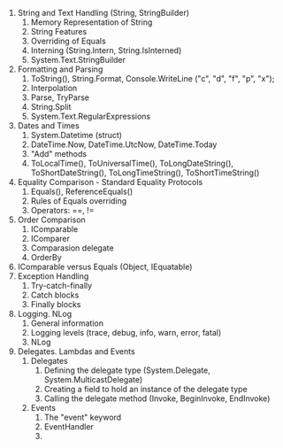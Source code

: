 1. String and Text Handling (String, StringBuilder)
    1. Memory Representation of String
    2. String Features
    3. Overriding of Equals
    4. Interning (String.Intern, String.IsInterned)
    5. System.Text.StringBuilder
2. Formatting and Parsing
    1. ToString(), String.Format, Console.WriteLine ("c", "d", "f", "p", "x");
    2. Interpolation
    3. Parse, TryParse
    4. String.Split
    5. System.Text.RegularExpressions
3. Dates and Times
   1. System.Datetime (struct)
   2. DateTime.Now, DateTime.UtcNow, DateTime.Today
   3. "Add" methods
   4. ToLocalTime(), ToUniversalTime(), ToLongDateString(), ToShortDateString(), ToLongTimeString(), ToShortTimeString()
4. Equality Comparison - Standard Equality Protocols
   1. Equals(), ReferenceEquals()
   2. Rules of Equals overriding
   3. Operators: ==, !=
5. Order Comparison
   1. IComparable
   2. IComparer
   3. Comparasion delegate
   4. OrderBy
6. IComparable versus Equals (Object, IEquatable)
7. Exception Handling
   1. Try-catch-finally
   2. Catch blocks
   3. Finally blocks
8. Logging. NLog
   1. General information
   2. Logging levels (trace, debug, info, warn, error, fatal)
   3. NLog
9. Delegates. Lambdas and Events
   1. Delegates
       1. Defining the delegate type (System.Delegate, System.MulticastDelegate)
       2. Creating a field to hold an instance of the delegate type
       3. Calling the delegate method (Invoke, BeginInvoke, EndInvoke)
   2. Events
       1. The "event" keyword
       2. EventHandler<TEventArgs>
       3.
   
   
